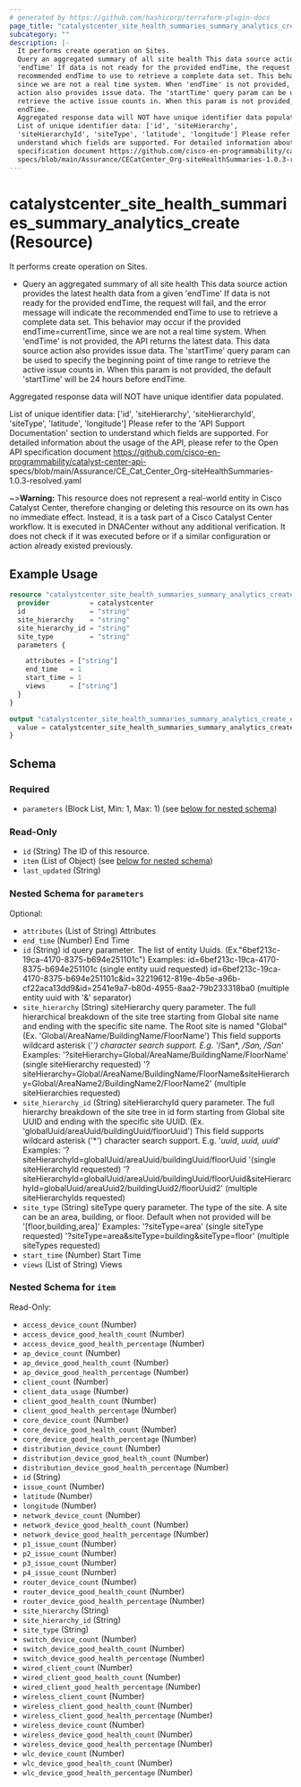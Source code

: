 ```yaml
---
# generated by https://github.com/hashicorp/terraform-plugin-docs
page_title: "catalystcenter_site_health_summaries_summary_analytics_create Resource - terraform-provider-catalystcenter"
subcategory: ""
description: |-
  It performs create operation on Sites.
  Query an aggregated summary of all site health This data source action provides the latest health data from a given
  'endTime' If data is not ready for the provided endTime, the request will fail, and the error message will indicate the
  recommended endTime to use to retrieve a complete data set. This behavior may occur if the provided endTime=currentTime,
  since we are not a real time system. When 'endTime' is not provided, the API returns the latest data. This data source
  action also provides issue data. The 'startTime' query param can be used to specify the beginning point of time range to
  retrieve the active issue counts in. When this param is not provided, the default 'startTime' will be 24 hours before
  endTime.
  Aggregated response data will NOT have unique identifier data populated.
  List of unique identifier data: ['id', 'siteHierarchy',
  'siteHierarchyId', 'siteType', 'latitude', 'longitude'] Please refer to the 'API Support Documentation' section to
  understand which fields are supported. For detailed information about the usage of the API, please refer to the Open API
  specification document https://github.com/cisco-en-programmability/catalyst-center-api-
  specs/blob/main/Assurance/CECatCenter_Org-siteHealthSummaries-1.0.3-resolved.yaml
---
```


# catalystcenter_site_health_summaries_summary_analytics_create (Resource)

It performs create operation on Sites.

- Query an aggregated summary of all site health This data source action provides the latest health data from a given
'endTime' If data is not ready for the provided endTime, the request will fail, and the error message will indicate the
recommended endTime to use to retrieve a complete data set. This behavior may occur if the provided endTime=currentTime,
since we are not a real time system. When 'endTime' is not provided, the API returns the latest data. This data source
action also provides issue data. The 'startTime' query param can be used to specify the beginning point of time range to
retrieve the active issue counts in. When this param is not provided, the default 'startTime' will be 24 hours before
endTime.

 Aggregated response data will NOT have unique identifier data populated.

 List of unique identifier data: ['id', 'siteHierarchy',
'siteHierarchyId', 'siteType', 'latitude', 'longitude'] Please refer to the 'API Support Documentation' section to
understand which fields are supported. For detailed information about the usage of the API, please refer to the Open API
specification document https://github.com/cisco-en-programmability/catalyst-center-api-
specs/blob/main/Assurance/CE_Cat_Center_Org-siteHealthSummaries-1.0.3-resolved.yaml



~>**Warning:**
This resource does not represent a real-world entity in Cisco Catalyst Center, therefore changing or deleting this resource on its own has no immediate effect.
Instead, it is a task part of a Cisco Catalyst Center workflow. It is executed in DNACenter without any additional verification. It does not check if it was executed before or if a similar configuration or action already existed previously.

## Example Usage

```terraform
resource "catalystcenter_site_health_summaries_summary_analytics_create" "example" {
  provider          = catalystcenter
  id                = "string"
  site_hierarchy    = "string"
  site_hierarchy_id = "string"
  site_type         = "string"
  parameters {

    attributes = ["string"]
    end_time   = 1
    start_time = 1
    views      = ["string"]
  }
}

output "catalystcenter_site_health_summaries_summary_analytics_create_example" {
  value = catalystcenter_site_health_summaries_summary_analytics_create.example
}
```

<!-- schema generated by tfplugindocs -->
## Schema

### Required

- `parameters` (Block List, Min: 1, Max: 1) (see [below for nested schema](#nestedblock--parameters))

### Read-Only

- `id` (String) The ID of this resource.
- `item` (List of Object) (see [below for nested schema](#nestedatt--item))
- `last_updated` (String)

<a id="nestedblock--parameters"></a>
### Nested Schema for `parameters`

Optional:

- `attributes` (List of String) Attributes
- `end_time` (Number) End Time
- `id` (String) id query parameter. The list of entity Uuids. (Ex."6bef213c-19ca-4170-8375-b694e251101c") Examples: id=6bef213c-19ca-4170-8375-b694e251101c (single entity uuid requested) id=6bef213c-19ca-4170-8375-b694e251101c&id=32219612-819e-4b5e-a96b-cf22aca13dd9&id=2541e9a7-b80d-4955-8aa2-79b233318ba0 (multiple entity uuid with '&' separator)
- `site_hierarchy` (String) siteHierarchy query parameter. The full hierarchical breakdown of the site tree starting from Global site name and ending with the specific site name. The Root site is named "Global" (Ex. 'Global/AreaName/BuildingName/FloorName')
This field supports wildcard asterisk ('*') character search support. E.g. '*/San*, */San, /San*'
Examples:
'?siteHierarchy=Global/AreaName/BuildingName/FloorName' (single siteHierarchy requested)
'?siteHierarchy=Global/AreaName/BuildingName/FloorName&siteHierarchy=Global/AreaName2/BuildingName2/FloorName2' (multiple siteHierarchies requested)
- `site_hierarchy_id` (String) siteHierarchyId query parameter. The full hierarchy breakdown of the site tree in id form starting from Global site UUID and ending with the specific site UUID. (Ex. 'globalUuid/areaUuid/buildingUuid/floorUuid')
This field supports wildcard asterisk ('*') character search support. E.g. '*uuid*, *uuid, uuid*'
Examples:
'?siteHierarchyId=globalUuid/areaUuid/buildingUuid/floorUuid '(single siteHierarchyId requested)
'?siteHierarchyId=globalUuid/areaUuid/buildingUuid/floorUuid&siteHierarchyId=globalUuid/areaUuid2/buildingUuid2/floorUuid2' (multiple siteHierarchyIds requested)
- `site_type` (String) siteType query parameter. The type of the site. A site can be an area, building, or floor.
Default when not provided will be '[floor,building,area]'
Examples:
'?siteType=area' (single siteType requested)
'?siteType=area&siteType=building&siteType=floor' (multiple siteTypes requested)
- `start_time` (Number) Start Time
- `views` (List of String) Views


<a id="nestedatt--item"></a>
### Nested Schema for `item`

Read-Only:

- `access_device_count` (Number)
- `access_device_good_health_count` (Number)
- `access_device_good_health_percentage` (Number)
- `ap_device_count` (Number)
- `ap_device_good_health_count` (Number)
- `ap_device_good_health_percentage` (Number)
- `client_count` (Number)
- `client_data_usage` (Number)
- `client_good_health_count` (Number)
- `client_good_health_percentage` (Number)
- `core_device_count` (Number)
- `core_device_good_health_count` (Number)
- `core_device_good_health_percentage` (Number)
- `distribution_device_count` (Number)
- `distribution_device_good_health_count` (Number)
- `distribution_device_good_health_percentage` (Number)
- `id` (String)
- `issue_count` (Number)
- `latitude` (Number)
- `longitude` (Number)
- `network_device_count` (Number)
- `network_device_good_health_count` (Number)
- `network_device_good_health_percentage` (Number)
- `p1_issue_count` (Number)
- `p2_issue_count` (Number)
- `p3_issue_count` (Number)
- `p4_issue_count` (Number)
- `router_device_count` (Number)
- `router_device_good_health_count` (Number)
- `router_device_good_health_percentage` (Number)
- `site_hierarchy` (String)
- `site_hierarchy_id` (String)
- `site_type` (String)
- `switch_device_count` (Number)
- `switch_device_good_health_count` (Number)
- `switch_device_good_health_percentage` (Number)
- `wired_client_count` (Number)
- `wired_client_good_health_count` (Number)
- `wired_client_good_health_percentage` (Number)
- `wireless_client_count` (Number)
- `wireless_client_good_health_count` (Number)
- `wireless_client_good_health_percentage` (Number)
- `wireless_device_count` (Number)
- `wireless_device_good_health_count` (Number)
- `wireless_device_good_health_percentage` (Number)
- `wlc_device_count` (Number)
- `wlc_device_good_health_count` (Number)
- `wlc_device_good_health_percentage` (Number)
